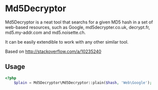 # Md5Decryptor

Md5Decryptor is a neat tool that searchs for a given MD5 hash in a set of web-based resources, such as Google, md5decrypter.co.uk, decrypt.fr, md5.my-addr.com and md5.noisette.ch.

It can be easily extendible to work with any other similar tool.

Based on http://stackoverflow.com/a/10235240

## Usage
```php
<?php
    $plain = Md5Decryptor\Md5Decryptor::plain($hash, 'Web\Google');


````

